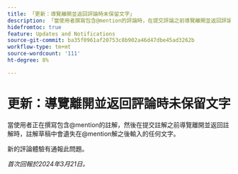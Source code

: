 ```yaml
---
title: 「更新：導覽離開並返回評論時未保留文字」
description: 「當使用者撰寫包含@mention的評論時，在提交評論之前導覽離開並返回評論，評論草稿中缺少在@mention後輸入的任何文字。」
hidefromtoc: true
feature: Updates and Notifications
source-git-commit: ba35f0961af20753c8b902a46d47dbe45ad3262b
workflow-type: tm+mt
source-wordcount: '111'
ht-degree: 8%

---
```



# 更新：導覽離開並返回評論時未保留文字

當使用者正在撰寫包含@mention的註解，然後在提交註解之前導覽離開並返回註解時，註解草稿中會遺失在@mention解之後輸入的任何文字。

新的評論體驗有通報此問題。

_首次回報於2024年3月21日。_

